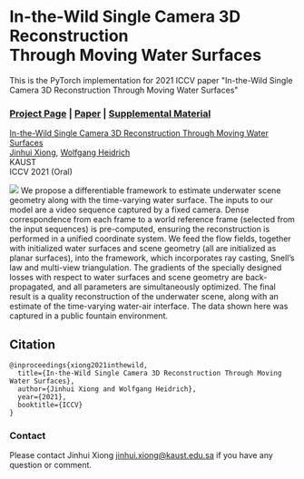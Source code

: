 # In-the-Wild Single Camera 3D Reconstruction <br> Through Moving Water Surfaces
This is the PyTorch implementation for 2021 ICCV paper "In-the-Wild Single Camera 3D Reconstruction Through Moving Water Surfaces"
### [Project Page](https://vccimaging.org/Publications/Xiong2021MovingWater/) | [Paper](https://vccimaging.org/Publications/Xiong2021MovingWater/Xiong2021MovingWater.pdf) | [Supplemental Material](https://vccimaging.org/Publications/Xiong2021MovingWater/Xiong2021MovingWater-supp.pdf)

[In-the-Wild Single Camera 3D Reconstruction Through Moving Water Surfaces](https://vccimaging.org/Publications/Xiong2021MovingWater/Xiong2021MovingWater.pdf)  
 [Jinhui Xiong](https://jhxiong.github.io/),
 [Wolfgang Heidrich](https://vccimaging.org/People/heidriw/bio)<br>
 KAUST<br>
ICCV 2021 (Oral)

<img src='img/teaser.jpg'>
We propose a differentiable framework to estimate underwater scene geometry along with the time-varying water surface. The inputs to our model are a video sequence captured by a fixed camera. Dense correspondence from each frame to a world reference frame (selected from the input sequences) is pre-computed, ensuring the reconstruction is performed in a unified coordinate system. We feed the flow fields, together with initialized water surfaces and scene geometry (all are initialized as planar surfaces), into the framework, which incorporates ray casting, Snell’s law and multi-view triangulation. The gradients of the specially designed losses with respect to water surfaces and scene geometry are back-propagated, and all parameters are simultaneously optimized. The final result is a quality reconstruction of the underwater scene, along with an estimate of the time-varying water-air interface. The data shown here was captured in a public fountain environment.

## Citation
```
@inproceedings{xiong2021inthewild,
  title={In-the-Wild Single Camera 3D Reconstruction Through Moving Water Surfaces},
  author={Jinhui Xiong and Wolfgang Heidrich},
  year={2021},
  booktitle={ICCV}
}
```
### Contact
Please contact Jinhui Xiong <jinhui.xiong@kaust.edu.sa> if you have any question or comment.
